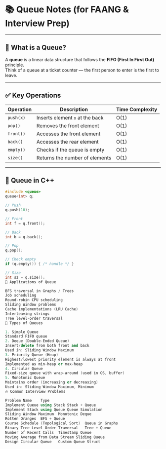 # 📚 Queue Notes (for FAANG & Interview Prep)

---

## 🧠 What is a Queue?

A **queue** is a linear data structure that follows the **FIFO (First In First Out)** principle.  
Think of a queue at a ticket counter — the first person to enter is the first to leave.

---

## ✅ Key Operations

| Operation     | Description                         | Time Complexity |
|---------------|-------------------------------------|-----------------|
| `push(x)`     | Inserts element `x` at the back     | O(1)            |
| `pop()`       | Removes the front element           | O(1)            |
| `front()`     | Accesses the front element          | O(1)            |
| `back()`      | Accesses the rear element           | O(1)            |
| `empty()`     | Checks if the queue is empty        | O(1)            |
| `size()`      | Returns the number of elements      | O(1)            |

---

## 🧰 Queue in C++

```cpp
#include <queue>
queue<int> q;

// Push
q.push(10);

// Front
int f = q.front();

// Back
int b = q.back();

// Pop
q.pop();

// Check empty
if (q.empty()) { /* handle */ }

// Size
int sz = q.size();
🔁 Applications of Queue

BFS traversal in Graphs / Trees
Job scheduling
Round-robin CPU scheduling
Sliding Window problems
Cache implementations (LRU Cache)
Interleaving strings
Tree level-order traversal
🔀 Types of Queues

1. Simple Queue
Standard FIFO queue
2. Deque (Double-Ended Queue)
Insert/delete from both front and back
Used in: Sliding Window Maximum
3. Priority Queue (Heap)
Highest/lowest priority element is always at front
Implemented as min-heap or max-heap
4. Circular Queue
Fixed-size queue with wrap-around (used in OS, buffer)
5. Monotonic Queue
Maintains order (increasing or decreasing)
Used in: Sliding Window Maximum, Minimum
🔥 Common Interview Problems

Problem Name	Type
Implement Queue using Stack	Stack + Queue
Implement Stack using Queue	Queue Simulation
Sliding Window Maximum	Monotonic Deque
Rotten Oranges	BFS + Queue
Course Schedule (Topological Sort)	Queue in Graphs
Binary Tree Level Order Traversal	Tree + Queue
Number of Recent Calls	Timestamp Queue
Moving Average from Data Stream	Sliding Queue
Design Circular Queue	Custom Queue Struct